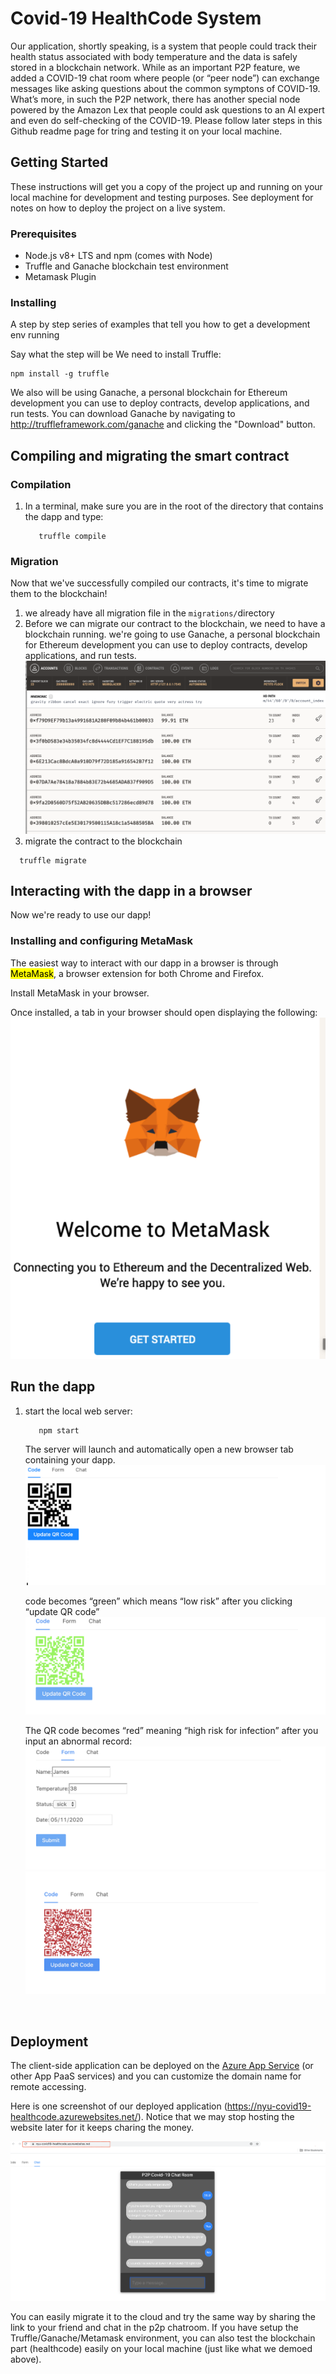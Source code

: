 # Covid-19 HealthCode System

Our application, shortly speaking, is a system that people could track their health status associated with body temperature and the data is safely stored in a blockchain network. While as an important P2P feature, we added a COVID-19 chat room where people (or “peer node”) can exchange messages like asking questions about the common symptons of COVID-19. What’s more, in such the P2P network, there has another special node powered by the Amazon Lex that people could ask questions to an AI expert and even do self-checking of the COVID-19. Please follow later steps in this Github readme page for tring and testing it on your local machine.


## Getting Started

These instructions will get you a copy of the project up and running on your local machine for development and testing purposes. See deployment for notes on how to deploy the project on a live system.

### Prerequisites

- Node.js v8+ LTS and npm (comes with Node)
- Truffle and Ganache blockchain test environment
- Metamask Plugin

### Installing

A step by step series of examples that tell you how to get a development env running

Say what the step will be
We need to install Truffle:
```
npm install -g truffle
```
We also will be using Ganache, a personal blockchain for Ethereum development you can use to deploy contracts, develop applications, and run tests. You can download Ganache by navigating to http://truffleframework.com/ganache and clicking the "Download" button.


## Compiling and migrating the smart contract

### Compilation 
1. In a terminal, make sure you are in the root of the directory that contains the dapp and type:

    ```
       truffle compile
    ```

### Migration
Now that we've successfully compiled our contracts, it's time to migrate them to the blockchain!

1. we already have all migration file in the ```migrations/```directory
2. Before we can migrate our contract to the blockchain, we need to have a blockchain running. we're going to use Ganache, a personal blockchain for Ethereum development you can use to deploy contracts, develop applications, and run tests. 
  ![](./screenshots/ganache.png)
3. migrate the contract to the blockchain

 ```
   truffle migrate
 ```

## Interacting with the dapp in a browser
Now we're ready to use our dapp!

### Installing and configuring MetaMask
The easiest way to interact with our dapp in a browser is through <mark>MetaMask</mark>, a browser extension for both Chrome and Firefox.

Install MetaMask in your browser.

Once installed, a tab in your browser should open displaying the following:
![](./screenshots/metamask.png)

## Run the dapp
1. start the local web server:

    ```
       npm start
    ```
    The server will launch and automatically open a new browser tab containing your dapp.
    ![](./screenshots/dapp.png)

    code becomes “green” which means “low risk” after you clicking “update QR code”
    ![](./screenshots/green.png)

    The QR code becomes “red” meaning “high risk for infection” after you input an abnormal record:
    ![](./screenshots/infection.png)
    ![](./screenshots/red.png)


​    

## Deployment

The client-side application can be deployed on the [Azure App Service](https://azure.microsoft.com/en-us/services/app-service/) (or other App PaaS services) and you can customize the domain name for remote accessing.

Here is one screenshot of our deployed application (https://nyu-covid19-healthcode.azurewebsites.net/). Notice that we may stop hosting the website later for it keeps charing the money.  

![](./screenshots/deployed-app.png)

You can easily migrate it to the cloud and try the same way by sharing the link to your friend and chat in the p2p chatroom. If you have setup the Truffle/Ganache/Metamask environment, you can also test the blockchain part (healthcode) easily on your local machine (just like what we demoed above).

